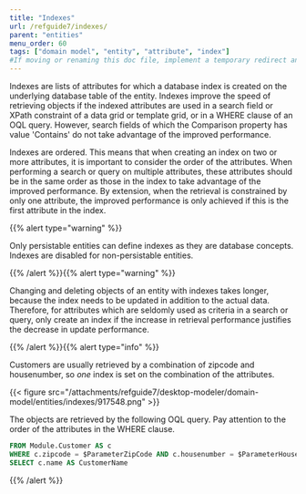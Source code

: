 ```yaml
---
title: "Indexes"
url: /refguide7/indexes/
parent: "entities"
menu_order: 60
tags: ["domain model", "entity", "attribute", "index"]
#If moving or renaming this doc file, implement a temporary redirect and let the respective team know they should update the URL in the product. See Mapping to Products for more details.
---
```



Indexes are lists of attributes for which a database index is created on the underlying database table of the entity. Indexes improve the speed of retrieving objects if the indexed attributes are used in a search field or XPath constraint of a data grid or template grid, or in a WHERE clause of an OQL query. However, search fields of which the Comparison property has value 'Contains' do not take advantage of the improved performance.

Indexes are ordered. This means that when creating an index on two or more attributes, it is important to consider the order of the attributes. When performing a search or query on multiple attributes, these attributes should be in the same order as those in the index to take advantage of the improved performance. By extension, when the retrieval is constrained by only one attribute, the improved performance is only achieved if this is the first attribute in the index.

{{% alert type="warning" %}}

Only persistable entities can define indexes as they are database concepts. Indexes are disabled for non-persistable entities.

{{% /alert %}}{{% alert type="warning" %}}

Changing and deleting objects of an entity with indexes takes longer, because the index needs to be updated in addition to the actual data. Therefore, for attributes which are seldomly used as criteria in a search or query, only create an index if the increase in retrieval performance justifies the decrease in update performance.

{{% /alert %}}{{% alert type="info" %}}

Customers are usually retrieved by a combination of zipcode and housenumber, so _one_ index is set on the combination of the attributes.

{{< figure src="/attachments/refguide7/desktop-modeler/domain-model/entities/indexes/917548.png" >}}

The objects are retrieved by the following OQL query. Pay attention to the order of the attributes in the WHERE clause.

```sql
FROM Module.Customer AS c
WHERE c.zipcode = $ParameterZipCode AND c.housenumber = $ParameterHouseNumber
SELECT c.name AS CustomerName

```

{{% /alert %}}
